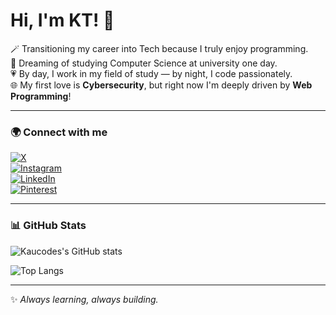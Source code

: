 # Hi, I'm KT! 👋

🪄 Transitioning my career into Tech because I truly enjoy programming.  
🩵 Dreaming of studying Computer Science at university one day.  
💗 By day, I work in my field of study — by night, I code passionately.  
🌐 My first love is **Cybersecurity**, but right now I'm deeply driven by **Web Programming**!

---

### 🌍 Connect with me

[![X](https://img.shields.io/badge/X-000000?style=for-the-badge&logo=x&logoColor=white)](https://x.com/RESCONROD)  
[![Instagram](https://img.shields.io/badge/Instagram-E4405F?style=for-the-badge&logo=instagram&logoColor=white)](https://www.instagram.com/kaucodes/?hl=ar)  
[![LinkedIn](https://img.shields.io/badge/LinkedIn-0077B5?style=for-the-badge&logo=linkedin&logoColor=white)](https://www.linkedin.com/in/kauthar-ahmad-0b2941226/)  
[![Pinterest](https://img.shields.io/badge/Pinterest-BD081C?style=for-the-badge&logo=pinterest&logoColor=white)](https://www.pinterest.com/Dkauthar/)

---

### 📊 GitHub Stats

![Kaucodes's GitHub stats](https://github-readme-stats.vercel.app/api?username=kaucodes&show_icons=true&theme=radical)

![Top Langs](https://github-readme-stats.vercel.app/api/top-langs/?username=kaucodes&layout=compact&theme=radical)

---

✨ _Always learning, always building._
